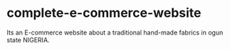 # complete-e-commerce-website
Its an E-commerce website about a traditional hand-made fabrics  in ogun state NIGERIA.
